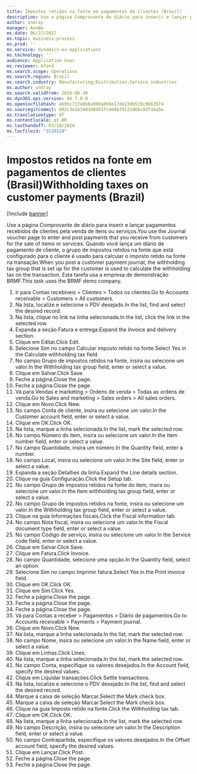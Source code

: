 ```yaml
---
title: Impostos retidos na fonte em pagamentos de clientes (Brasil)
description: Use a página Comprovante de diário para inserir e lançar pagamentos recebidos de clientes pela venda de itens ou serviços.
author: sndray
manager: AnnBe
ms.date: 06/27/2017
ms.topic: business-process
ms.prod: ''
ms.service: dynamics-ax-applications
ms.technology: ''
audience: Application User
ms.reviewer: kfend
ms.search.scope: Operations
ms.search.region: Brazil
ms.search.industry: Manufacturing;Distribution;Service industries
ms.author: sndray
ms.search.validFrom: 2016-06-30
ms.dyn365.ops.version: AX 7.0.0
ms.openlocfilehash: eb9bc71fe8b6a900a056e17de239b519c0b635f4
ms.sourcegitcommit: b92c3e1b3403d0455fc4e0bf9132d6bc0d7aba5e
ms.translationtype: HT
ms.contentlocale: pt-BR
ms.lasthandoff: 03/18/2020
ms.locfileid: "3139129"
---
```

# <a name="withholding-taxes-on-customer-payments-brazil"></a><span data-ttu-id="2fe84-103">Impostos retidos na fonte em pagamentos de clientes (Brasil)</span><span class="sxs-lookup"><span data-stu-id="2fe84-103">Withholding taxes on customer payments (Brazil)</span></span>

[!include [banner](../../includes/banner.md)]

<span data-ttu-id="2fe84-104">Use a página Comprovante de diário para inserir e lançar pagamentos recebidos de clientes pela venda de itens ou serviços.</span><span class="sxs-lookup"><span data-stu-id="2fe84-104">You use the Journal voucher page to enter and post payments that you receive from customers for the sale of items or services.</span></span> <span data-ttu-id="2fe84-105">Quando você lança um diário de pagamento de cliente, o grupo de impostos retidos na fonte que está configurado para o cliente é usado para calcular o imposto retido na fonte na transação.</span><span class="sxs-lookup"><span data-stu-id="2fe84-105">When you post a customer payment journal, the withholding tax group that is set up for the customer is used to calculate the withholding tax on the transaction.</span></span> <span data-ttu-id="2fe84-106">Esta tarefa usa a empresa de demonstração BRMF.</span><span class="sxs-lookup"><span data-stu-id="2fe84-106">This task uses the BRMF demo company.</span></span>

1. <span data-ttu-id="2fe84-107">Ir para Contas recebíveis > Clientes > Todos os clientes.</span><span class="sxs-lookup"><span data-stu-id="2fe84-107">Go to Accounts receivable > Customers > All customers.</span></span>
2. <span data-ttu-id="2fe84-108">Na lista, localize e selecione o PDV desejado.</span><span class="sxs-lookup"><span data-stu-id="2fe84-108">In the list, find and select the desired record.</span></span>
3. <span data-ttu-id="2fe84-109">Na lista, clique no link na linha selecionada.</span><span class="sxs-lookup"><span data-stu-id="2fe84-109">In the list, click the link in the selected row.</span></span>
4. <span data-ttu-id="2fe84-110">Expanda a seção Fatura e entrega.</span><span class="sxs-lookup"><span data-stu-id="2fe84-110">Expand the Invoice and delivery section.</span></span>
5. <span data-ttu-id="2fe84-111">Clique em Editar.</span><span class="sxs-lookup"><span data-stu-id="2fe84-111">Click Edit.</span></span>
6. <span data-ttu-id="2fe84-112">Selecione Sim no campo Calcular imposto retido na fonte.</span><span class="sxs-lookup"><span data-stu-id="2fe84-112">Select Yes in the Calculate withholding tax field.</span></span>
7. <span data-ttu-id="2fe84-113">No campo Grupo de impostos retidos na fonte, insira ou selecione um valor.</span><span class="sxs-lookup"><span data-stu-id="2fe84-113">In the Withholding tax group field, enter or select a value.</span></span>
8. <span data-ttu-id="2fe84-114">Clique em Salvar.</span><span class="sxs-lookup"><span data-stu-id="2fe84-114">Click Save.</span></span>
9. <span data-ttu-id="2fe84-115">Feche a página.</span><span class="sxs-lookup"><span data-stu-id="2fe84-115">Close the page.</span></span>
10. <span data-ttu-id="2fe84-116">Feche a página.</span><span class="sxs-lookup"><span data-stu-id="2fe84-116">Close the page.</span></span>
11. <span data-ttu-id="2fe84-117">Vá para Vendas e marketing > Ordens de venda > Todas as ordens de venda.</span><span class="sxs-lookup"><span data-stu-id="2fe84-117">Go to Sales and marketing > Sales orders > All sales orders.</span></span>
12. <span data-ttu-id="2fe84-118">Clique em Novo.</span><span class="sxs-lookup"><span data-stu-id="2fe84-118">Click New.</span></span>
13. <span data-ttu-id="2fe84-119">No campo Conta de cliente, insira ou selecione um valor.</span><span class="sxs-lookup"><span data-stu-id="2fe84-119">In the Customer account field, enter or select a value.</span></span>
14. <span data-ttu-id="2fe84-120">Clique em OK.</span><span class="sxs-lookup"><span data-stu-id="2fe84-120">Click OK.</span></span>
15. <span data-ttu-id="2fe84-121">Na lista, marque a linha selecionada.</span><span class="sxs-lookup"><span data-stu-id="2fe84-121">In the list, mark the selected row.</span></span>
16. <span data-ttu-id="2fe84-122">No campo Número do item, insira ou selecione um valor.</span><span class="sxs-lookup"><span data-stu-id="2fe84-122">In the Item number field, enter or select a value.</span></span>
17. <span data-ttu-id="2fe84-123">No campo Quantidade, insira um número.</span><span class="sxs-lookup"><span data-stu-id="2fe84-123">In the Quantity field, enter a number.</span></span>
18. <span data-ttu-id="2fe84-124">No campo Local, insira ou selecione um valor.</span><span class="sxs-lookup"><span data-stu-id="2fe84-124">In the Site field, enter or select a value.</span></span>
19. <span data-ttu-id="2fe84-125">Expanda a seção Detalhes da linha.</span><span class="sxs-lookup"><span data-stu-id="2fe84-125">Expand the Line details section.</span></span>
20. <span data-ttu-id="2fe84-126">Clique na guia Configuração.</span><span class="sxs-lookup"><span data-stu-id="2fe84-126">Click the Setup tab.</span></span>
21. <span data-ttu-id="2fe84-127">No campo Grupo de impostos retidos na fonte do item, insira ou selecione um valor.</span><span class="sxs-lookup"><span data-stu-id="2fe84-127">In the Item withholding tax group field, enter or select a value.</span></span>
22. <span data-ttu-id="2fe84-128">No campo Grupo de impostos retidos na fonte, insira ou selecione um valor.</span><span class="sxs-lookup"><span data-stu-id="2fe84-128">In the Withholding tax group field, enter or select a value.</span></span>
23. <span data-ttu-id="2fe84-129">Clique na guia Informações fiscais.</span><span class="sxs-lookup"><span data-stu-id="2fe84-129">Click the Fiscal information tab.</span></span>
24. <span data-ttu-id="2fe84-130">No campo Nota fiscal, insira ou selecione um valor.</span><span class="sxs-lookup"><span data-stu-id="2fe84-130">In the Fiscal document type field, enter or select a value.</span></span>
25. <span data-ttu-id="2fe84-131">No campo Código de serviço, insira ou selecione um valor.</span><span class="sxs-lookup"><span data-stu-id="2fe84-131">In the Service code field, enter or select a value.</span></span>
26. <span data-ttu-id="2fe84-132">Clique em Salvar.</span><span class="sxs-lookup"><span data-stu-id="2fe84-132">Click Save.</span></span>
27. <span data-ttu-id="2fe84-133">Clique em Fatura.</span><span class="sxs-lookup"><span data-stu-id="2fe84-133">Click Invoice.</span></span>
28. <span data-ttu-id="2fe84-134">No campo Quantidade, selecione uma opção.</span><span class="sxs-lookup"><span data-stu-id="2fe84-134">In the Quantity field, select an option.</span></span>
29. <span data-ttu-id="2fe84-135">Selecione Sim no campo Imprimir fatura.</span><span class="sxs-lookup"><span data-stu-id="2fe84-135">Select Yes in the Print invoice field.</span></span>
30. <span data-ttu-id="2fe84-136">Clique em OK.</span><span class="sxs-lookup"><span data-stu-id="2fe84-136">Click OK.</span></span>
31. <span data-ttu-id="2fe84-137">Clique em Sim.</span><span class="sxs-lookup"><span data-stu-id="2fe84-137">Click Yes.</span></span>
32. <span data-ttu-id="2fe84-138">Feche a página.</span><span class="sxs-lookup"><span data-stu-id="2fe84-138">Close the page.</span></span>
33. <span data-ttu-id="2fe84-139">Feche a página.</span><span class="sxs-lookup"><span data-stu-id="2fe84-139">Close the page.</span></span>
34. <span data-ttu-id="2fe84-140">Feche a página.</span><span class="sxs-lookup"><span data-stu-id="2fe84-140">Close the page.</span></span>
35. <span data-ttu-id="2fe84-141">Vá para Contas a receber > Pagamentos > Diário de pagamentos.</span><span class="sxs-lookup"><span data-stu-id="2fe84-141">Go to Accounts receivable > Payments > Payment journal.</span></span>
36. <span data-ttu-id="2fe84-142">Clique em Novo.</span><span class="sxs-lookup"><span data-stu-id="2fe84-142">Click New.</span></span>
37. <span data-ttu-id="2fe84-143">Na lista, marque a linha selecionada.</span><span class="sxs-lookup"><span data-stu-id="2fe84-143">In the list, mark the selected row.</span></span>
38. <span data-ttu-id="2fe84-144">No campo Nome, insira ou selecione um valor.</span><span class="sxs-lookup"><span data-stu-id="2fe84-144">In the Name field, enter or select a value.</span></span>
39. <span data-ttu-id="2fe84-145">Clique em Linhas.</span><span class="sxs-lookup"><span data-stu-id="2fe84-145">Click Lines.</span></span>
40. <span data-ttu-id="2fe84-146">Na lista, marque a linha selecionada.</span><span class="sxs-lookup"><span data-stu-id="2fe84-146">In the list, mark the selected row.</span></span>
41. <span data-ttu-id="2fe84-147">No campo Conta, especifique os valores desejados.</span><span class="sxs-lookup"><span data-stu-id="2fe84-147">In the Account field, specify the desired values.</span></span>
42. <span data-ttu-id="2fe84-148">Clique em Liquidar transações.</span><span class="sxs-lookup"><span data-stu-id="2fe84-148">Click Settle transactions.</span></span>
43. <span data-ttu-id="2fe84-149">Na lista, localize e selecione o PDV desejado.</span><span class="sxs-lookup"><span data-stu-id="2fe84-149">In the list, find and select the desired record.</span></span>
44. <span data-ttu-id="2fe84-150">Marque a caixa de seleção Marcar.</span><span class="sxs-lookup"><span data-stu-id="2fe84-150">Select the Mark check box.</span></span>
45. <span data-ttu-id="2fe84-151">Marque a caixa de seleção Marcar.</span><span class="sxs-lookup"><span data-stu-id="2fe84-151">Select the Mark check box.</span></span>
46. <span data-ttu-id="2fe84-152">Clique na guia Imposto retido na fonte.</span><span class="sxs-lookup"><span data-stu-id="2fe84-152">Click the Withholding tax tab.</span></span>
47. <span data-ttu-id="2fe84-153">Clique em OK.</span><span class="sxs-lookup"><span data-stu-id="2fe84-153">Click OK.</span></span>
48. <span data-ttu-id="2fe84-154">Na lista, marque a linha selecionada.</span><span class="sxs-lookup"><span data-stu-id="2fe84-154">In the list, mark the selected row.</span></span>
49. <span data-ttu-id="2fe84-155">No campo Descrição, insira ou selecione um valor.</span><span class="sxs-lookup"><span data-stu-id="2fe84-155">In the Description field, enter or select a value.</span></span>
50. <span data-ttu-id="2fe84-156">No campo Contrapartida, especifique os valores desejados.</span><span class="sxs-lookup"><span data-stu-id="2fe84-156">In the Offset account field, specify the desired values.</span></span>
51. <span data-ttu-id="2fe84-157">Clique em Lançar.</span><span class="sxs-lookup"><span data-stu-id="2fe84-157">Click Post.</span></span>
52. <span data-ttu-id="2fe84-158">Feche a página.</span><span class="sxs-lookup"><span data-stu-id="2fe84-158">Close the page.</span></span>
53. <span data-ttu-id="2fe84-159">Feche a página.</span><span class="sxs-lookup"><span data-stu-id="2fe84-159">Close the page.</span></span>

